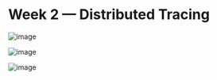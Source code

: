 # Week 2 — Distributed Tracing


![image](https://user-images.githubusercontent.com/96833570/221415526-afa64ce1-45dd-4379-8a6b-37fa03ecbc41.png)

![image](https://user-images.githubusercontent.com/96833570/221415540-d71a0d4a-01c3-4875-8153-42d29d88bfdd.png)


![image](https://user-images.githubusercontent.com/96833570/221415631-c6b5b6cb-0d7a-4a59-9562-45addef4befd.png)
